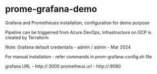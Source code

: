 # prome-grafana-demo
Grafana and Prometheues installation, configuration for demo purpose

Pipeline can be triggerred from Azure DevOps, Infrastructure on GCP is created by Terraform

Note: Grafana default credentails - admin / admin - Mar 2024

For manual installation - refer commands in prom-grafana-config.sh file

grafana URL - http://<ip>:3000
prometheus url - http://<ip>:9090
